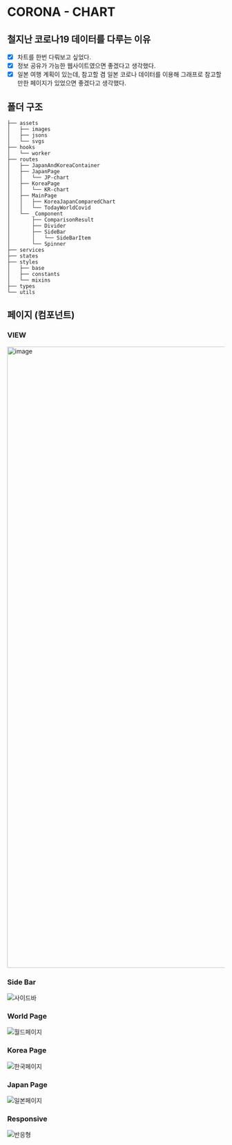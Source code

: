 # CORONA - CHART

## 철지난 코로나19 데이터를 다루는 이유

 - [x] 차트를 한번 다뤄보고 싶었다.
 - [x] 정보 공유가 가능한 웹사이트였으면 좋겠다고 생각했다.
 - [x] 일본 여행 계획이 있는데, 참고할 겸 일본 코로나 데이터를 이용해 그래프로 참고할 만한 페이지가 있었으면 좋겠다고 생각했다.

## 폴더 구조
```
├── assets
│   ├── images
│   ├── jsons
│   └── svgs
├── hooks
│   └── worker
├── routes
│   ├── JapanAndKoreaContainer
│   ├── JapanPage
│   │   └── JP-chart
│   ├── KoreaPage
│   │   └── KR-chart
│   ├── MainPage
│   │   ├── KoreaJapanComparedChart
│   │   └── TodayWorldCovid
│   └── _Component
│       ├── ComparisonResult
│       ├── Divider
│       ├── SideBar
│       │   └── SideBarItem
│       └── Spinner
├── services
├── states
├── styles
│   ├── base
│   ├── constants
│   └── mixins
├── types
└── utils
```

## 페이지 (컴포넌트)

### VIEW
<img width="1440" alt="image" src="https://user-images.githubusercontent.com/87627359/178142028-0da83a14-83d6-4080-82c9-4197911fc1a0.png">


### Side Bar
![사이드바](https://user-images.githubusercontent.com/87627359/178141818-463d1ee5-ea32-4092-8d83-74d2b6e86446.gif)

### World Page
![월드페이지](https://user-images.githubusercontent.com/87627359/178141966-043f82f4-e11d-43d5-8f6a-e330ee0e18cb.gif)

### Korea Page
![한국페이지](https://user-images.githubusercontent.com/87627359/178141994-4f5cf206-a45e-441e-9ec0-9101973cd6d2.gif)

### Japan Page
![일본페이지](https://user-images.githubusercontent.com/87627359/178141997-4036d5dc-bd11-468e-abaf-18464100a0e8.gif)

### Responsive
![반응형](https://user-images.githubusercontent.com/87627359/178142093-46121721-dfd3-4bfd-bf3e-92d9cfe73660.gif)

